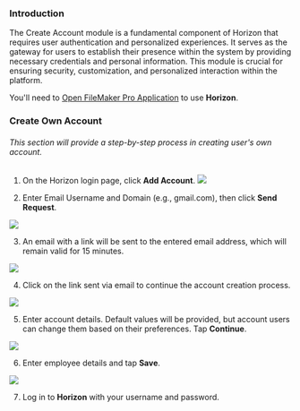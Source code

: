 ### Introduction

The Create Account module is a fundamental component of Horizon that requires user authentication and personalized experiences. It serves as the gateway for users to establish their presence within the system by providing necessary credentials and personal information. This module is crucial for ensuring security, customization, and personalized interaction within the platform.

You'll need to [Open FileMaker Pro Application](Open%20FileMaker%20Pro%20Application.md) to use **Horizon**. 
### Create Own Account
###### This section will provide a step-by-step process in creating user's own account.

1. On the Horizon login page, click **Add Account**.
![](https://github.com/Fx-Professional-Services/HorizonDocs/blob/main/assets/login_screen.png)

2. Enter Email Username and Domain (e.g., gmail.com), then click **Send Request**.

![](https://github.com/Fx-Professional-Services/HorizonDocs/blob/main/assets/account_request_screen.png)

3. An email with a link will be sent to the entered email address, which will remain valid for 15 minutes.

![](https://github.com/Fx-Professional-Services/HorizonDocs/blob/main/assets/email_sent_modal.png)

4. Click on the link sent via email to continue the account creation process.


![](https://github.com/Fx-Professional-Services/HorizonDocs/blob/main/assets/email_screen.png)

5. Enter account details. Default values will be provided, but account users can change them based on their preferences. Tap **Continue**.

![](https://github.com/Fx-Professional-Services/HorizonDocs/blob/main/assets/account_details_screen.png)

6. Enter employee details and tap **Save**.

![](https://github.com/Fx-Professional-Services/HorizonDocs/blob/main/assets/new_employee_screen.png)

7. Log in to **Horizon** with your username and password.
